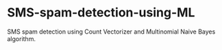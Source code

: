 # SMS-spam-detection-using-ML
SMS spam detection using Count Vectorizer and Multinomial Naive Bayes algorithm.
